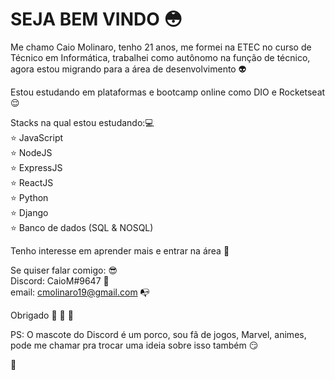 # SEJA BEM VINDO :flushed:

Me chamo Caio Molinaro, tenho 21 anos, me formei na ETEC no curso de Técnico em Informática, trabalhei como autônomo na função de técnico, agora estou migrando para a área de desenvolvimento :alien:

Estou estudando em plataformas e bootcamp online como DIO e Rocketseat :relieved:

Stacks na qual estou estudando::computer:    
:star: JavaScript  
:star: NodeJS  
:star: ExpressJS   
:star: ReactJS  
:star: Python  
:star: Django  
:star: Banco de dados (SQL & NOSQL)  

Tenho interesse em aprender mais e entrar na área :boy:

Se quiser falar comigo: :sunglasses:  
Discord: CaioM#9647 :pig:  
email: cmolinaro19@gmail.com :mailbox_with_no_mail: 

Obrigado :wave: :facepunch: :walking:



PS: O mascote do Discord é um porco, sou fã de jogos, Marvel, animes, pode me chamar pra trocar uma ideia sobre isso também :smirk:

:space_invader:
